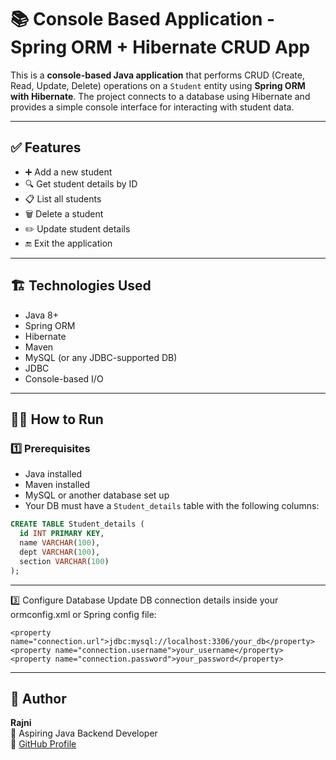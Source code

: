 # 📚 Console Based Application - Spring ORM + Hibernate CRUD App

This is a **console-based Java application** that performs CRUD (Create, Read, Update, Delete) operations on a `Student` entity using **Spring ORM with Hibernate**. The project connects to a database using Hibernate and provides a simple console interface for interacting with student data.

---

## ✅ Features

- ➕ Add a new student
- 🔍 Get student details by ID
- 📋 List all students
- 🗑️ Delete a student
- ✏️ Update student details
- 🔚 Exit the application

---

## 🏗️ Technologies Used

- Java 8+
- Spring ORM
- Hibernate
- Maven
- MySQL (or any JDBC-supported DB)
- JDBC
- Console-based I/O

---


## 🧑‍💻 How to Run

### 1️⃣ Prerequisites

- Java installed
- Maven installed
- MySQL or another database set up
- Your DB must have a `Student_details` table with the following columns:

```sql
CREATE TABLE Student_details (
  id INT PRIMARY KEY,
  name VARCHAR(100),
  dept VARCHAR(100),
  section VARCHAR(100)
);

```
---

3️⃣ Configure Database
Update DB connection details inside your ormconfig.xml or Spring config file:
```
<property name="connection.url">jdbc:mysql://localhost:3306/your_db</property>
<property name="connection.username">your_username</property>
<property name="connection.password">your_password</property>
```
---

## 👤 Author

**Rajni**  
🎯 Aspiring Java Backend Developer  
🔗 [GitHub Profile](https://github.com/rajni2209)
